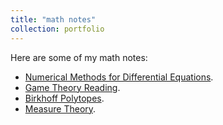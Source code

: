 ```yaml
---
title: "math notes"
collection: portfolio
---
```


Here are some of my math notes:
-  [Numerical Methods for Differential Equations](http://Zhi0467.github.io/files/Numerical_Methods_for_Differential_Equations.pdf).
- [Game Theory Reading](http://Zhi0467.github.io/files/drp_report.pdf).
- [Birkhoff Polytopes](http://Zhi0467.github.io/files/249final_notes.pdf).
- [Measure Theory](http://Zhi0467.github.io/files/measure_Notes.pdf).